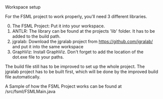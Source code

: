 Workspace setup

For the FSML project to work properly, you'll need 3 different libraries.

0. The FSML Project: Put it into your workspace.
1. ANTLR: The library can be found at the projects 'lib' folder. It has to be added to the build path.
2. jgralab: Download the jgralab project from https://github.com/jgralab/ and put it into the same workspace
3. GraphViz: Install GraphViz. Don't forget to add the location of the dot.exe file to your paths.

The build file still has to be improved to set up the whole project. The jgralab project has to be
built first, which will be done by the improved build file automatically.

A Sample of how the FSML Project works can be found at /src/fsml/FSMLMain.java
